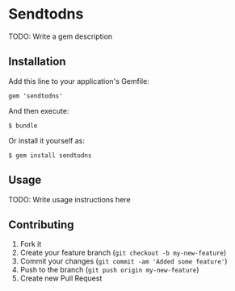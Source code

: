 # Sendtodns

TODO: Write a gem description

## Installation

Add this line to your application's Gemfile:

    gem 'sendtodns'

And then execute:

    $ bundle

Or install it yourself as:

    $ gem install sendtodns

## Usage

TODO: Write usage instructions here

## Contributing

1. Fork it
2. Create your feature branch (`git checkout -b my-new-feature`)
3. Commit your changes (`git commit -am 'Added some feature'`)
4. Push to the branch (`git push origin my-new-feature`)
5. Create new Pull Request
